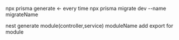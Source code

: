 npx prisma generate <- every time
npx prisma migrate dev --name migrateName

nest generate module(controller,service) moduleName
add export for module
